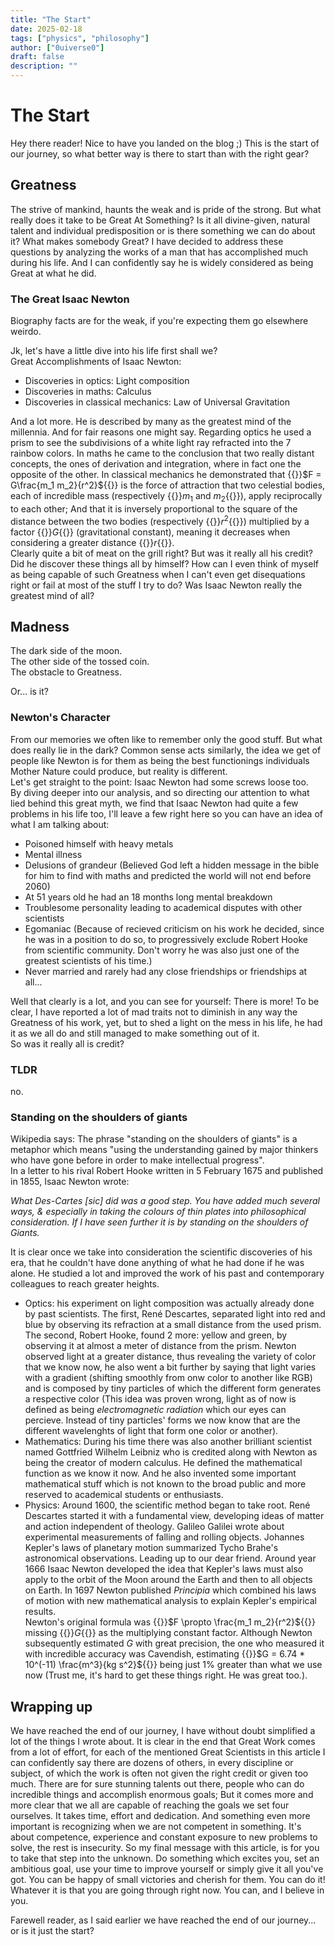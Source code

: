 ```yaml
---
title: "The Start"
date: 2025-02-18
tags: ["physics", "philosophy"]
author: ["0uiverse0"]
draft: false
description: ""
---
```

# The Start

Hey there reader! Nice to have you landed on the blog ;) This is the start of our journey, so what better way is there to start than with the right gear?

## Greatness

The strive of mankind, haunts the weak and is pride of the strong. But what really does it take to be Great At Something? Is it all divine-given, natural talent and individual predisposition or is there something we can do about it? What makes somebody Great? I have decided to address these questions by analyzing the works of a man that has accomplished much during his life. And I can confidently say he is widely considered as being Great at what he did.

### The Great Isaac Newton

Biography facts are for the weak, if you're expecting them go elsewhere weirdo.  
  
Jk, let's have a little dive into his life first shall we?  
Great Accomplishments of Isaac Newton:

- Discoveries in optics: Light composition
- Discoveries in maths: Calculus
- Discoveries in classical mechanics: Law of Universal Gravitation

And a lot more. He is described by many as the greatest mind of the millennia. And for fair reasons one might say. Regarding optics he used a prism to see the subdivisions of a white light ray refracted into the 7 rainbow colors. In maths he came to the conclusion that two really distant concepts, the ones of derivation and integration, where in fact one the opposite of the other. In classical mechanics he demonstrated that {{<katex>}}$F = G\frac{m_1 m_2}{r^2}${{</katex>}} is the force of attraction that two celestial bodies, each of incredible mass (respectively {{<katex>}}$m_1$ and $m_2${{</katex>}}), apply reciprocally to each other; And that it is inversely proportional to the square of the distance between the two bodies (respectively {{<katex>}}$r^2${{</katex>}}) multiplied by a factor {{<katex>}}$G${{</katex>}} (gravitational constant), meaning it decreases when considering a greater distance {{<katex>}}$r${{</katex>}}.  
Clearly quite a bit of meat on the grill right? But was it really all his credit? Did he discover these things all by himself? How can I even think of myself as being capable of such Greatness when I can't even get disequations right or fail at most of the stuff I try to do? Was Isaac Newton really the greatest mind of all?

## Madness

The dark side of the moon.  
The other side of the tossed coin.  
The obstacle to Greatness.  
  
Or... is it?

### Newton's Character

From our memories we often like to remember only the good stuff. But what does really lie in the dark? Common sense acts similarly, the idea we get of people like Newton is for them as being the best functionings individuals Mother Nature could produce, but reality is different.    
Let's get straight to the point: Isaac Newton had some screws loose too.  
By diving deeper into our analysis, and so directing our attention to what lied behind this great myth, we find that Isaac Newton had quite a few problems in his life too, I'll leave a few right here so you can have an idea of what I am talking about:

-  Poisoned himself with heavy metals
-  Mental illness 
-  Delusions of grandeur (Believed God left a hidden message in the bible for him to find with maths and predicted the world will not end before 2060)
-  At 51 years old he had an 18 months long mental breakdown
-  Troublesome personality leading to academical disputes with other scientists
-  Egomaniac (Because of recieved criticism on his work he decided, since he was in a position to do so, to progressively exclude Robert Hooke from scientific community. Don't worry he was also just one of the greatest scientists of his time.)
-  Never married and rarely had any close friendships or friendships at all...

Well that clearly is a lot, and you can see for yourself: There is more! To be clear, I have reported a lot of mad traits not to diminish in any way the Greatness of his work, yet, but to shed a light on the mess in his life, he had it as we all do and still managed to make something out of it.  
So was it really all is credit?

### TLDR

no.

### Standing on the shoulders of giants

Wikipedia says: The phrase "standing on the shoulders of giants" is a metaphor which means "using the understanding gained by major thinkers who have gone before in order to make intellectual progress".  
In a letter to his rival Robert Hooke written in 5 February 1675 and published in 1855, Isaac Newton wrote:
  
*What Des-Cartes [sic] did was a good step. You have added much several ways, & especially in taking the colours of thin plates into philosophical consideration. If I have seen further it is by standing on the shoulders of Giants.*  

It is clear once we take into consideration the scientific discoveries of his era, that he couldn't have done anything of what he had done if he was alone. He studied a lot and improved the work of his past and contemporary colleagues to reach greater heights.

- Optics: his experiment on light composition was actually already done by past scientists. The first, René Descartes, separated light into red and blue by observing its refraction at a small distance from the used prism. The second, Robert Hooke, found 2 more: yellow and green, by observing it at almost a meter of distance from the prism. Newton observed light at a greater distance, thus revealing the variety of color that we know now, he also went a bit further by saying that light varies with a gradient (shifting smoothly from onw color to another like RGB) and is composed by tiny particles of which the different form generates a respective color (This idea was proven wrong, light as of now is defined as being *electromagnetic radiation* which our eyes can percieve. Instead of tiny particles' forms we now know that are the different wavelenghts of light that form one color or another).
- Mathematics: During his time there was also another brilliant scientist named Gottfried Wilhelm Leibniz who is credited along with Newton as being the creator of modern calculus. He defined the mathematical function as we know it now. And he also invented some important mathematical stuff which is not known to the broad public and more reserved to academical students or enthusiasts.
- Physics: Around 1600, the scientific method began to take root. René Descartes started it with a fundamental view, developing ideas of matter and action independent of theology. Galileo Galilei wrote about experimental measurements of falling and rolling objects. Johannes Kepler's laws of planetary motion summarized Tycho Brahe's astronomical observations. Leading up to our dear friend. Around year 1666 Isaac Newton developed the idea that Kepler's laws must also apply to the orbit of the Moon around the Earth and then to all objects on Earth. In 1697 Newton published *Principia* which combined his laws of motion with new mathematical analysis to explain Kepler's empirical results.  
Newton's original formula was {{<katex>}}$F \propto \frac{m_1 m_2}{r^2}${{</katex>}} missing {{<katex>}}$G${{</katex>}} as the multiplying constant factor. Although Newton subsequently estimated $G$ with great precision, the one who measured it with incredible accuracy was Cavendish, estimating {{<katex>}}$G = 6.74 * 10^(-11) \frac{m^3}{kg s^2}${{</katex>}} being just 1% greater than what we use now (Trust me, it's hard to get these things right. He was great too.). 

## Wrapping up

We have reached the end of our journey, I have without doubt simplified a lot of the things I wrote about. It is clear in the end that Great Work comes from a lot of effort, for each of the mentioned Great Scientists in this article I can confidently say there are dozens of others, in every discipline or subject, of which the work is often not given the right credit or given too much. There are for sure stunning talents out there, people who can do incredible things and accomplish enormous goals; But it comes more and more clear that we all are capable of reaching the goals we set four ourselves. It takes time, effort and dedication. And something even more important is recognizing when we are not competent in something. It's about competence, experience and constant exposure to new problems to solve, the rest is insecurity. So my final message with this article, is for you to take that step into the unknown. Do something which excites you, set an ambitious goal, use your time to improve yourself or simply give it all you've got. You can be happy of small victories and cherish for them. You can do it! Whatever it is that you are going through right now. You can, and I believe in you.  
    
Farewell reader, as I said earlier we have reached the end of our journey... or is it just the start?
